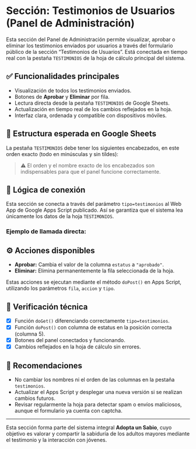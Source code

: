 # Sección: Testimonios de Usuarios (Panel de Administración)

Esta sección del Panel de Administración permite visualizar, aprobar o eliminar los testimonios enviados por usuarios a través del formulario público de la sección “Testimonios de Usuarios”. Está conectada en tiempo real con la pestaña `TESTIMONIOS` de la hoja de cálculo principal del sistema.

## ✅ Funcionalidades principales

- Visualización de todos los testimonios enviados.
- Botones de **Aprobar** y **Eliminar** por fila.
- Lectura directa desde la pestaña `TESTIMONIOS` de Google Sheets.
- Actualización en tiempo real de los cambios reflejados en la hoja.
- Interfaz clara, ordenada y compatible con dispositivos móviles.

## 📄 Estructura esperada en Google Sheets

La pestaña `TESTIMONIOS` debe tener los siguientes encabezados, en este orden exacto (todo en minúsculas y sin tildes):


> ⚠️ El orden y el nombre exacto de los encabezados son indispensables para que el panel funcione correctamente.

## 🔗 Lógica de conexión

Esta sección se conecta a través del parámetro `tipo=testimonios` al Web App de Google Apps Script publicado. Así se garantiza que el sistema lea únicamente los datos de la hoja `TESTIMONIOS`.

### Ejemplo de llamada directa:


## ⚙️ Acciones disponibles

- **Aprobar:** Cambia el valor de la columna `estatus` a `"aprobado"`.
- **Eliminar:** Elimina permanentemente la fila seleccionada de la hoja.

Estas acciones se ejecutan mediante el método `doPost()` en Apps Script, utilizando los parámetros `fila`, `accion` y `tipo`.

## 🧪 Verificación técnica

- [x] Función `doGet()` diferenciando correctamente `tipo=testimonios`.
- [x] Función `doPost()` con columna de estatus en la posición correcta (columna 5).
- [x] Botones del panel conectados y funcionando.
- [x] Cambios reflejados en la hoja de cálculo sin errores.

## 🧼 Recomendaciones

- No cambiar los nombres ni el orden de las columnas en la pestaña `testimonios`.
- Actualizar el Apps Script y desplegar una nueva versión si se realizan cambios futuros.
- Revisar regularmente la hoja para detectar spam o envíos maliciosos, aunque el formulario ya cuenta con captcha.

---

Esta sección forma parte del sistema integral **Adopta un Sabio**, cuyo objetivo es valorar y compartir la sabiduría de los adultos mayores mediante el testimonio y la interacción con jóvenes.
